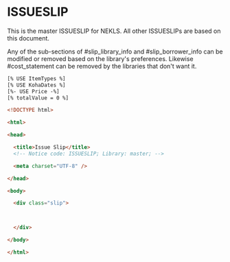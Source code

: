 # ISSUESLIP

This is the master ISSUESLIP for NEKLS.  All other ISSUESLIPs are based on this document.

Any of the sub-sections of #slip_library_info and #slip_borrower_info can be modified or removed based on the library's preferences.  Likewise #cost_statement can be removed by the libraries that don't want it.

```html
[% USE ItemTypes %]
[% USE KohaDates %]
[%- USE Price -%]
[% totalValue = 0 %]

<!DOCTYPE html>

<html>

<head>

  <title>Issue Slip</title>
  <!-- Notice code: ISSUESLIP; Library: master; -->

  <meta charset="UTF-8" />

</head>

<body>

  <div class="slip">



  </div>

</body>

</html>
```
